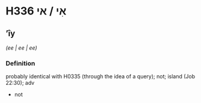 # H336 אִי / אי

## ʼîy

_(ee | ee | ee)_

### Definition

probably identical with H0335 (through the idea of a query); not; island (Job 22:30); adv

- not
